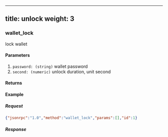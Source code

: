 
---
title: unlock
weight: 3
---

### wallet_lock 
lock wallet

#### Parameters
1. `password: (string)` wallet password
2. `second: (numeric)` unlock duration, unit second

#### Returns


#### Example
##### Request
```json
{"jsonrpc":"1.0","method":"wallet_lock","params":[],"id":1}
```
##### Response

